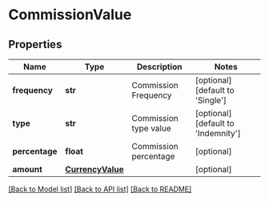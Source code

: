 # CommissionValue

## Properties
Name | Type | Description | Notes
------------ | ------------- | ------------- | -------------
**frequency** | **str** | Commission Frequency | [optional] [default to 'Single']
**type** | **str** | Commission type value | [optional] [default to 'Indemnity']
**percentage** | **float** | Commission percentage | [optional] 
**amount** | [**CurrencyValue**](CurrencyValue.md) |  | [optional] 

[[Back to Model list]](../README.md#documentation-for-models) [[Back to API list]](../README.md#documentation-for-api-endpoints) [[Back to README]](../README.md)

